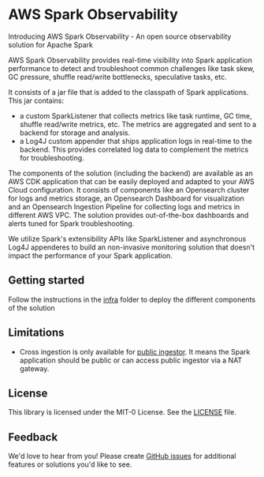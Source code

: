 # AWS Spark Observability

Introducing AWS Spark Observability - An open source observability solution for Apache Spark

AWS Spark Observability provides real-time visibility into Spark application performance to detect and troubleshoot common challenges like task skew, GC pressure, shuffle read/write bottlenecks, speculative tasks, etc.

It consists of a jar file that is added to the classpath of Spark applications. This jar contains:
 * a custom SparkListener that collects metrics like task runtime, GC time, shuffle read/write metrics, etc. The metrics are aggregated and sent to a backend for storage and analysis.
 * a Log4J custom appender that ships application logs in real-time to the backend. This provides correlated log data to complement the metrics for troubleshooting.

The components of the solution (including the backend) are available as an AWS CDK application that can be easily deployed and adapted to your AWS Cloud configuration. 
It consists of components like an Opensearch cluster for logs and metrics storage, an Opensearch Dashboard for visualization and an Opensearch Ingestion Pipeline for collecting logs and metrics in different AWS VPC.
The solution provides out-of-the-box dashboards and alerts tuned for Spark troubleshooting.

We utilize Spark's extensibility APIs like SparkListener and asynchronous Log4J appenderes to build an non-invasive monitoring solution that doesn't impact the performance of your Spark application.

## Getting started

Follow the instructions in the [infra](./infra/README.md) folder to deploy the different components of the solution

## Limitations

 * Cross ingestion is only available for [public ingestor](https://docs.aws.amazon.com/opensearch-service/latest/developerguide/configure-client.html#configure-client-auth). 
   It means the Spark application should be  public or can access public ingestor via a NAT gateway.

## License
This library is licensed under the MIT-0 License. See the [LICENSE](LICENSE) file.

## Feedback
We'd love to hear from you! Please create [GitHub issues](https://github.com/awslabs/aws-data-solutions-framework/issues) for additional features or solutions you'd like to see.

